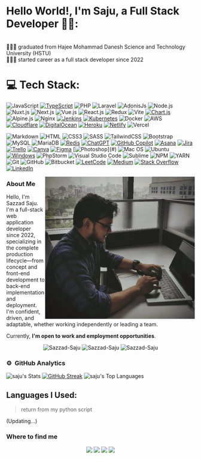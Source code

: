 # Hello World!, I'm Saju, a Full Stack Developer 👋🏼:

<!-- 🛜 currently working on my own [webpage](https://www.programerlighthouse.com) -->
<br>👨🏼‍🎓 graduated from Hajee Mohammad Danesh Science and Technology University (HSTU) <br>
👨🏼‍💻 started career as a full stack developer since 2022 <br>
<!-- 🎬 just started out with my youtube channel <i>programmer lighthouse</i> -->

# 💻 Tech Stack:
![JavaScript](https://img.shields.io/badge/JavaScript-F7DF1E?style=for-the-badge&logo=javascript&logoColor=black)
[![TypeScript](https://img.shields.io/badge/TypeScript-3178C6?style=for-the-badge&logo=typescript&logoColor=fff)](#)
![PHP](https://img.shields.io/badge/PHP-777BB4?style=for-the-badge&logo=php&logoColor=white)
![Laravel](https://img.shields.io/badge/Laravel-FF2D20?style=for-the-badge&logo=laravel&logoColor=white)
![AdonisJs](https://img.shields.io/badge/AdonisJS-220052?style=for-the-badge&logo=adonisjs&logoColor=white)
![Node.js](https://img.shields.io/badge/Node.js-43853D?style=for-the-badge&logo=node.js&logoColor=white)
![Nuxt.js](https://img.shields.io/badge/-Nuxt-333333?style=for-the-badge&logo=nuxt.js)
![Next.js](https://img.shields.io/badge/next.js-000000?style=for-the-badge&logo=nextdotjs&logoColor=white)
![Vue.js](https://img.shields.io/badge/Vue.js-35495E?style=for-the-badge&logo=vue.js&logoColor=4FC08D)
![React.js](https://img.shields.io/badge/React.js-0081CB?style=for-the-badge&logo=react&logoColor=61DAFB)
![Redux](https://img.shields.io/badge/redux-%23593d88.svg?style=for-the-badge&logo=redux&logoColor=white)
![Vite](https://img.shields.io/badge/vite-%23646CFF.svg?style=for-the-badge&logo=vite&logoColor=white)
[![Chart.js](https://img.shields.io/badge/Chart.js-FF6384?style=for-the-badge&logo=chartdotjs&logoColor=fff)](#)
![Alpine.js](https://img.shields.io/badge/Alpine.js-663399?style=for-the-badge&logo=alpine.js&logoColor=white)
![Nginx](https://img.shields.io/badge/nginx-%23009639.svg?style=for-the-badge&logo=nginx&logoColor=white)
[![Jenkins](https://img.shields.io/badge/Jenkins-D24939?style=for-the-badge&logo=jenkins&logoColor=white)](#)
[![Kubernetes](https://img.shields.io/badge/Kubernetes-326CE5?style=for-the-badge&logo=kubernetes&logoColor=fff)](#)
![Docker](https://img.shields.io/badge/Docker-0CC1F3?style=for-the-badge&logo=docker&logoColor=white)
![AWS](https://img.shields.io/badge/AWS-%23FF9900.svg?style=for-the-badge&logo=amazon-aws&logoColor=white)
[![Cloudflare](https://img.shields.io/badge/Cloudflare-F38020?style=for-the-badge&logo=Cloudflare&logoColor=white)](#)
[![DigitalOcean](https://img.shields.io/badge/DigitalOcean-%230167ff.svg?style=for-the-badge&logo=digitalOcean&logoColor=white)](#)
[![Heroku](https://img.shields.io/badge/Heroku-430098?style=for-the-badge&logo=heroku&logoColor=fffe)](#)
[![Netlify](https://img.shields.io/badge/Netlify-%23000000.svg?style=for-the-badge&logo=netlify&logoColor=#00C7B7)](#)
![Vercel](https://img.shields.io/badge/vercel-%23000000.svg?style=for-the-badge&logo=vercel&logoColor=white)

![Markdown](https://img.shields.io/badge/Markdown-000000?style=flat-square&logo=markdown&logoColor=white)
![HTML](https://img.shields.io/badge/HTML5-E34F26?style=flat-square&logo=html5&logoColor=white)
![CSS3](https://img.shields.io/badge/CSS3-1572B6?style=flat-square&logo=css3&logoColor=white)
![SASS](https://img.shields.io/badge/SASS-hotpink.svg?style=flat-square&logo=SASS&logoColor=white)
![TailwindCSS](https://img.shields.io/badge/Tailwind_CSS-38B2AC?style=flat-square&logo=tailwind-css&logoColor=white)
![Bootstrap](https://img.shields.io/badge/Bootstrap-563D7C?style=flat-square&logo=bootstrap&logoColor=white)
![MySQL](https://img.shields.io/badge/MySQL-005C84?style=flat-square&logo=mysql&logoColor=white)
![MariaDB](https://img.shields.io/badge/MariaDB-003545?style=flat-square&logo=mariadb&logoColor=white)
[![Redis](https://img.shields.io/badge/Redis-%23DD0031.svg?logo=redis&logoColor=white)](#)
[![ChatGPT](https://img.shields.io/badge/ChatGPT-74aa9c?logo=openai&logoColor=white)](#)
[![GitHub Copilot](https://img.shields.io/badge/GitHub%20Copilot-000?logo=githubcopilot&logoColor=fff)](#)
[![Asana](https://img.shields.io/badge/Asana-F06A6A?logo=asana&logoColor=fff)](#)
[![Jira](https://img.shields.io/badge/Jira-0052CC?logo=jira&logoColor=fff)](#)
[![Trello](https://img.shields.io/badge/Trello-0052CC?logo=trello&logoColor=fff)](#)
[![Canva](https://img.shields.io/badge/Canva-%2300C4CC.svg?&logo=Canva&logoColor=white)](#)
[![Figma](https://img.shields.io/badge/Figma-F24E1E?logo=figma&logoColor=white)](#)
[![Photoshop](https://img.shields.io/badge/Photoshop-36454F?logo=adobephotoshop&amp;logoColor=31A8FF&amp;)](#)
![Mac OS](https://img.shields.io/badge/macOS-000000?style=flat-square&logo=apple&logoColor=white)
![Ubuntu](https://img.shields.io/badge/Ubuntu-E95420?style=flat-square&logo=Ubuntu&logoColor=white)
[![Windows](https://custom-icon-badges.demolab.com/badge/Windows-0078D6?logo=windows11&logoColor=white)](#)
![PhpStorm](https://img.shields.io/badge/-PhpStorm-333333?style=flat&logo=PhpStorm&logoColor=007ACC)
![Visual Studio Code](https://img.shields.io/badge/-Visual%20Studio%20Code-333333?style=flat&logo=visual-studio-code&logoColor=007ACC)
![Sublime](https://img.shields.io/badge/-Sublime-333333?style=flat&logo=sublime-text&logoColor=ff9800)
![NPM](https://img.shields.io/badge/-NPM-333333?style=flat&logo=npm)
![YARN](https://img.shields.io/badge/-YARN-333333?style=flat&logo=yarn)
![Git](https://img.shields.io/badge/-Git-333333?style=flat&logo=git)
![GitHub](https://img.shields.io/badge/-GitHub-333333?style=flat&logo=github)
![Bitbucket](https://img.shields.io/badge/-Bitbucket-333333?style=flat&logo=bitbucket)
[![LeetCode](https://img.shields.io/badge/LeetCode-000000?logo=LeetCode&logoColor=#d16c06)](#)
[![Medium](https://img.shields.io/badge/Medium-black?logo=medium&logoColor=white)](#)
[![Stack Overflow](https://img.shields.io/badge/-Stack%20Overflow-FE7A16?logo=stack-overflow&logoColor=white)](#)
[![LinkedIn](https://custom-icon-badges.demolab.com/badge/LinkedIn-0A66C2?logo=linkedin-white&logoColor=fff)](#)

<a target="_blank" href="https://www.linkedin.com/in/sazzad-saju/"><img width="400" align="right" src="https://github.com/Sazzad-Saju/Sazzad-Saju/blob/main/WhatsApp%20Image%202025-02-18%20at%208.34.40%20PM.jpeg"></a>

### About Me

Hello, I'm Sazzad Saju. I'm a full-stack web application developer since 2022, specializing in the complete production lifecycle—from concept and front-end development to back-end implementation and deployment. I'm confident, driven, and adaptable, whether working independently or leading a team.

Currently, **I'm open to work and employment opportunities**.

<p align="center">
    <img src="https://komarev.com/ghpvc/?username=Sazzad-Saju&label=Views&color=brightgreen&style=flat" alt="Sazzad-Saju" height="28"" alt="" />
    <img src="https://img.shields.io/github/followers/Sazzad-Saju?label=Followers&style=flat&color=black&style=flat&logo=github" alt="Sazzad-Saju" height="28"" alt="" />
    <img src="https://img.shields.io/github/stars/Sazzad-Saju?label=Starts&style=social&color=yellow&style=flat&logo=github" alt="Sazzad-Saju" height="28"" alt="" />
</p>

### ⚙️ &nbsp;GitHub Analytics
![saju's Stats](https://github-readme-stats.vercel.app/api?username=Sazzad-Saju&theme=darcula&show_icons=true&hide_border=true&count_private=true)
[![GitHub Streak](https://streak-stats.demolab.com/?user=Sazzad-Saju&theme=darcula)](https://git.io/streak-stats)
![saju's Top Languages](https://github-readme-stats.vercel.app/api/top-langs/?username=Sazzad-Saju&theme=darcula&show_icons=true&hide_border=true&layout=compact)

## Languages I Used:

> return from my python script

<!--START_LANGUAGES-->
(Updating...)
<!--END_LANGUAGES-->

### Where to find me
<p align="center">
<a href="mailto:saju.cse.hstu@gmail.com?subject=Hello Dear Sazzad Saju! I am sending this message from your Github Profile. I need to talk to you!" target="_blank"><img src="https://img.shields.io/badge/-Mail Me-333333?style=flat-square&logo=Gmail&logoColor=red&link=mailto:saju.cse.hstu@gmail.com" height="28"/></a>
<!-- <a href="https://codecanyon.net/user/sazzad-saju" target="_blank"><img src="https://img.shields.io/badge/-Envato-0077B5?style=flat-square&logo=envato&logoColor=white" height="28"/></a> -->
<!-- <a href="https://youtube.com/c/programmers-lighthouse" target="_blank"><img src="https://img.shields.io/badge/-@youtube-1877F2?style=flat-square&logo=youtube&logoColor=white" height="28"/></a> -->
<a href="https://www.linkedin.com/in/sazzad-saju/" target="_blank"><img src="https://custom-icon-badges.demolab.com/badge/Sazzad Saju-0A66C2?logo=linkedin-white&logoColor=fff" height="28"/></a>
<a href="https://sham3rblog.blogspot.com/" target="_blank"><img src="https://img.shields.io/badge/-Sazzad Saju-0077B5?style=flat-square&logo=blogger&logoColor=white" height="28"/></a>
<a href="https://www.facebook.com/Sazzad.Saju.cse.hstu/" target="_blank"><img src="https://img.shields.io/badge/-Sazzad Saju-1877F2?style=flat-square&logo=facebook&logoColor=white" height="28"/></a>
</p>

